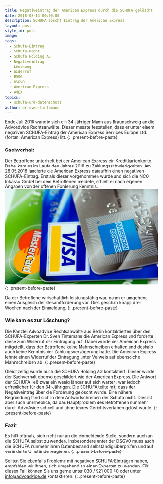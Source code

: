 ```yaml
---
title: Negativeintrag der American Express durch die SCHUFA gelöscht
date: 2018-08-13 00:00:00
description: SCHUFA löscht Eintrag der American Express
layout: post
style_id: post
image:
tags:
  - Schufa-Eintrag
  - Schufa-Recht
  - Schufa Holding AG
  - Negativeintrag
  - Löschung
  - Widerruf
  - BDSG
  - DSGVO
  - American Express
  - AMEX
topics:
  - schufa-und-datenschutz
author: dr-sven-tintemann
---
```


Ende Juli 2018 wandte sich ein 34-j&auml;hriger Mann aus Braunschweig an die Advoadvice Rechtsanw&auml;lte. Dieser musste feststellen, dass er unter einem negativen SCHUFA-Eintrag der American Express Services Europe Ltd. (fortan: American Express) litt.
{: .present-before-paste}

### Sachverhalt

Der Betroffene unterhielt bei der American Express ein Kreditkartenkonto. Dabei kam es im Laufe des Jahres 2018 zu Zahlungsschwierigkeiten. Am 28.05.2018 lancierte die American Express daraufhin einen negativen SCHUFA-Eintrag. Erst als dieser vorgenommen wurde und sich die NCO Inkasso GmbH bei dem Betroffenen meldete, erhielt er nach eigenen Angaben von der offenen Forderung Kenntnis. ![](/uploads/american-express-89024-640.jpg)
{: .present-before-paste}

Da der Betroffene wirtschaftlich leistungsf&auml;hig war, nahm er umgehend einen Ausgleich der Gesamtforderung vor. Dies geschah knapp drei Wochen nach der Einmeldung.
{: .present-before-paste}

### Wie kam es zur L&ouml;schung?

Die Kanzlei Advoadvice Rechtsanw&auml;lte aus Berlin kontaktierten &uuml;ber den SCHUFA-Experten Dr. Sven Tintemann die American Express und forderte diese zum Widerruf der Eintragung auf. Dabei wurde der American Express mitgeteilt, dass der Betroffene keine Mahnschreiben erhalten und deshalb auch keine Kenntnis der Zahlungsverz&ouml;gerung hatte. Die American Express lehnte einen Widerruf der Eintragung unter Verweis auf ebensolche Mahnschreiben ab.
{: .present-before-paste}

Gleichzeitig wurde auch die SCHUFA Holding AG kontaktiert. Dieser wurde der Sachverhalt ebenso geschildert wie der American Express. Die Antwort der SCHUFA lie&szlig; zwar ein wenig l&auml;nger auf sich warten, war jedoch erfreulicher f&uuml;r den 34-J&auml;hrigen. Die SCHUFA teilte mit, dass der Negativeintrag &uuml;ber die Forderung gel&ouml;scht wurde. Eine n&auml;here Begr&uuml;ndung fand sich in dem Antwortschreiben der Schufa nicht. Dies ist aber auch unerheblich, da das Hauptproblem des Betroffenen nunmehr durch AdvoAvice schnell und ohne teures Gerichtsverfahen gel&ouml;st wurde.
{: .present-before-paste}

### Fazit

Es hilft oftmals, sich nicht nur an die einmeldende Stelle, sondern auch an die SCHUFA selbst zu wenden. Insbesondere unter der DSGVO muss auch die SCHUFA nunmehr ihren Datenbestand selbst&auml;ndig &uuml;berpr&uuml;fen und auf ver&auml;nderte Umst&auml;nde reagieren.
{: .present-before-paste}

Sollten Sie ebenfalls Probleme mit negativen SCHUFA-Eintr&auml;gen haben, empfehlen wir Ihnen, sich umgehend an einen Experten zu wenden. F&uuml;r diesen Fall k&ouml;nnen Sie uns gerne unter 030 / 921 000 40 oder unter info@advoadvice.de kontaktieren.
{: .present-before-paste}
